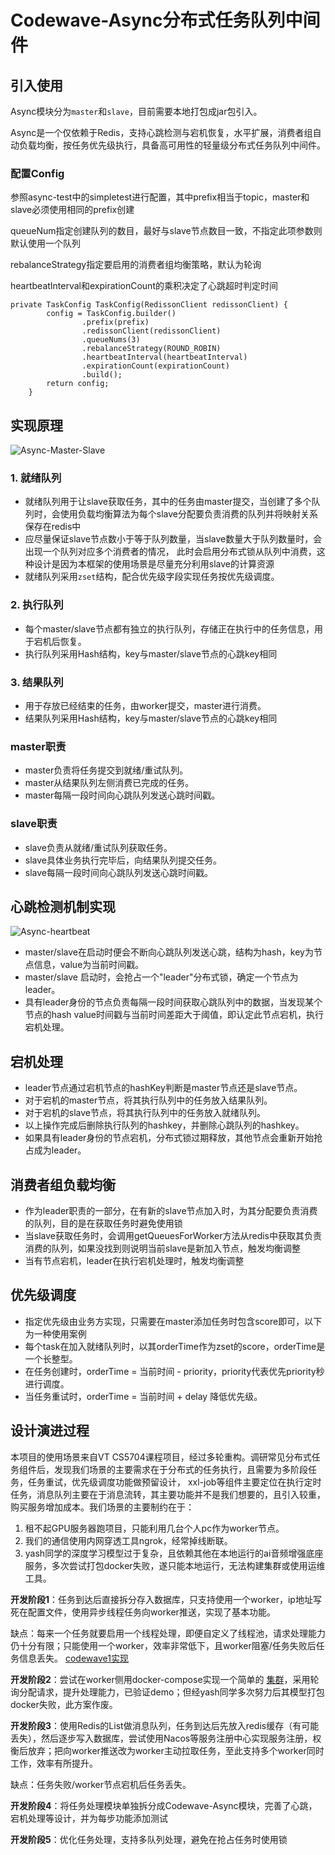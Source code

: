 # Codewave-Async分布式任务队列中间件

## 引入使用
Async模块分为`master`和`slave`，目前需要本地打包成jar包引入。

Async是一个仅依赖于Redis，支持心跳检测与宕机恢复，水平扩展，消费者组自动负载均衡，按任务优先级执行，具备高可用性的轻量级分布式任务队列中间件。

### 配置Config
参照async-test中的simpletest进行配置，其中prefix相当于topic，master和slave必须使用相同的prefix创建

queueNum指定创建队列的数目，最好与slave节点数目一致，不指定此项参数则默认使用一个队列

rebalanceStrategy指定要启用的消费者组均衡策略，默认为轮询

heartbeatInterval和expirationCount的乘积决定了心跳超时判定时间
```
private TaskConfig TaskConfig(RedissonClient redissonClient) {
        config = TaskConfig.builder()
                .prefix(prefix)
                .redissonClient(redissonClient)
                .queueNums(3)
                .rebalanceStrategy(ROUND_ROBIN)
                .heartbeatInterval(heartbeatInterval)
                .expirationCount(expirationCount)
                .build();
        return config;
    }
```

## 实现原理

![Async-Master-Slave](https://github.com/Rajahn/Codewave2/assets/39303094/d79fe180-9bd5-4594-8de2-5c9e4692c1ca)

### 1. 就绪队列

- 就绪队列用于让slave获取任务，其中的任务由master提交，当创建了多个队列时，会使用负载均衡算法为每个slave分配要负责消费的队列并将映射关系保存在redis中
- 应尽量保证slave节点数小于等于队列数量，当slave数量大于队列数量时，会出现一个队列对应多个消费者的情况，
  此时会启用分布式锁从队列中消费，这种设计是因为本框架的使用场景是尽量充分利用slave的计算资源
- 就绪队列采用`zset`结构，配合优先级字段实现任务按优先级调度。

### 2. 执行队列

- 每个master/slave节点都有独立的执行队列，存储正在执行中的任务信息，用于宕机后恢复。
- 执行队列采用Hash结构，key与master/slave节点的心跳key相同

### 3. 结果队列

- 用于存放已经结束的任务，由worker提交，master进行消费。
- 结果队列采用Hash结构，key与master/slave节点的心跳key相同

### master职责

- master负责将任务提交到就绪/重试队列。
- master从结果队列左侧消费已完成的任务。
- master每隔一段时间向心跳队列发送心跳时间戳。

### slave职责

- slave负责从就绪/重试队列获取任务。
- slave具体业务执行完毕后，向结果队列提交任务。
- slave每隔一段时间向心跳队列发送心跳时间戳。

## 心跳检测机制实现 
![Async-heartbeat](https://github.com/Rajahn/Codewave2/assets/39303094/58b059d5-ed82-4bd1-bb88-39918cf4e6dd)

- master/slave在启动时便会不断向心跳队列发送心跳，结构为hash，key为节点信息，value为当前时间戳。
- master/slave 启动时，会抢占一个"leader"分布式锁，确定一个节点为leader。
- 具有leader身份的节点负责每隔一段时间获取心跳队列中的数据，当发现某个节点的hash value时间戳与当前时间差距大于阈值，即认定此节点宕机，执行宕机处理。

## 宕机处理

- leader节点通过宕机节点的hashKey判断是master节点还是slave节点。
- 对于宕机的master节点，将其执行队列中的任务放入结果队列。
- 对于宕机的slave节点，将其执行队列中的任务放入就绪队列。
- 以上操作完成后删除执行队列的hashkey，并删除心跳队列的hashkey。
- 如果具有leader身份的节点宕机，分布式锁过期释放，其他节点会重新开始抢占成为leader。

## 消费者组负载均衡

- 作为leader职责的一部分，在有新的slave节点加入时，为其分配要负责消费的队列，目的是在获取任务时避免使用锁
- 当slave获取任务时，会调用getQueuesForWorker方法从redis中获取其负责消费的队列，如果没找到则说明当前slave是新加入节点，触发均衡调整
- 当有节点宕机，leader在执行宕机处理时，触发均衡调整

## 优先级调度
- 指定优先级由业务方实现，只需要在master添加任务时包含score即可，以下为一种使用案例
- 每个task在加入就绪队列时，以其orderTime作为zset的score，orderTime是一个长整型。
- 在任务创建时，orderTime = 当前时间 - priority，priority代表优先priority秒进行调度。
- 当任务重试时，orderTime = 当前时间 + delay 降低优先级。

## 设计演进过程

本项目的使用场景来自VT CS5704课程项目，经过多轮重构。调研常见分布式任务组件后，发现我们场景的主要需求在于分布式的任务执行，且需要为多阶段任务，任务重试，优先级调度功能做预留设计，
xxl-job等组件主要定位在执行定时任务，消息队列主要在于消息流转，其主要功能并不是我们想要的，且引入较重，购买服务增加成本。我们场景的主要制约在于：

1. 租不起GPU服务器跑项目，只能利用几台个人pc作为worker节点。
2. 我们的通信使用内网穿透工具ngrok，经常掉线断联。
3. yash同学的深度学习模型过于复杂，且依赖其他在本地运行的ai音频增强底座服务，多次尝试打包docker失败，遂只能本地运行，无法构建集群或使用运维工具。

**开发阶段1**：任务到达后直接拆分存入数据库，只支持使用一个worker，ip地址写死在配置文件，使用异步线程任务向worker推送，实现了基本功能。

缺点：每来一个任务就要启用一个线程处理，即便自定义了线程池，请求处理能力仍十分有限；只能使用一个worker，效率非常低下，且worker阻塞/任务失败后任务信息丢失。
                [codewave1实现](https://github.com/Rajahn/CodewaveService)

**开发阶段2**：尝试在worker侧用docker-compose实现一个简单的 [集群](https://github.com/Rajahn/TTS_XunFei_Service_Deployment_With_Docker_Compose)，采用轮询分配请求，提升处理能力，已验证demo；但经yash同学多次努力后其模型打包docker失败，此方案作废。

**开发阶段3**：使用Redis的List做消息队列，任务到达后先放入redis缓存（有可能丢失），然后逐步写入数据库，尝试使用Nacos等服务注册中心实现服务注册，权衡后放弃；把向worker推送改为worker主动拉取任务，至此支持多个worker同时工作，效率有所提升。

缺点：任务失败/worker节点宕机后任务丢失。

**开发阶段4**：将任务处理模块单独拆分成Codewave-Async模块，完善了心跳，宕机处理等设计，并为每步功能添加测试

**开发阶段5**：优化任务处理，支持多队列处理，避免在抢占任务时使用锁

